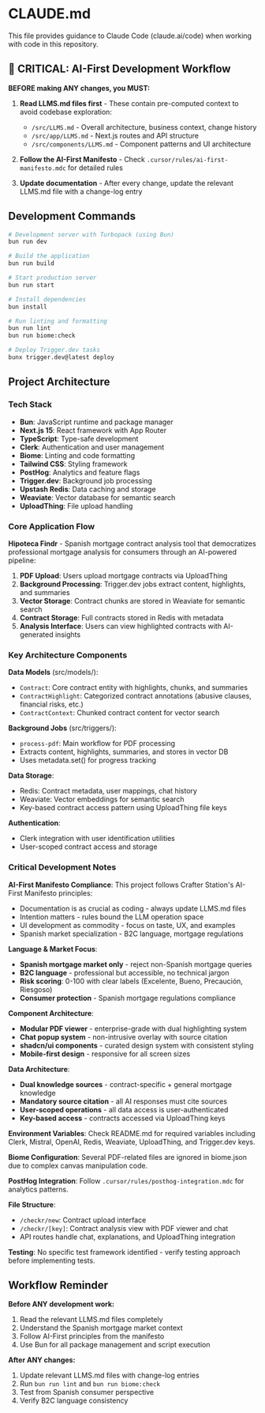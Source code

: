 # CLAUDE.md

This file provides guidance to Claude Code (claude.ai/code) when working with code in this repository.

## 🚨 CRITICAL: AI-First Development Workflow

**BEFORE making ANY changes, you MUST:**

1. **Read LLMS.md files first** - These contain pre-computed context to avoid codebase exploration:
   - `/src/LLMS.md` - Overall architecture, business context, change history
   - `/src/app/LLMS.md` - Next.js routes and API structure  
   - `/src/components/LLMS.md` - Component patterns and UI architecture

2. **Follow the AI-First Manifesto** - Check `.cursor/rules/ai-first-manifesto.mdc` for detailed rules

3. **Update documentation** - After every change, update the relevant LLMS.md file with a change-log entry

## Development Commands

```bash
# Development server with Turbopack (using Bun)
bun run dev

# Build the application
bun run build

# Start production server
bun run start

# Install dependencies
bun install

# Run linting and formatting
bun run lint
bun run biome:check

# Deploy Trigger.dev tasks
bunx trigger.dev@latest deploy
```

## Project Architecture

### Tech Stack
- **Bun**: JavaScript runtime and package manager
- **Next.js 15**: React framework with App Router
- **TypeScript**: Type-safe development
- **Clerk**: Authentication and user management
- **Biome**: Linting and code formatting
- **Tailwind CSS**: Styling framework
- **PostHog**: Analytics and feature flags
- **Trigger.dev**: Background job processing
- **Upstash Redis**: Data caching and storage
- **Weaviate**: Vector database for semantic search
- **UploadThing**: File upload handling

### Core Application Flow
**Hipoteca Findr** - Spanish mortgage contract analysis tool that democratizes professional mortgage analysis for consumers through an AI-powered pipeline:

1. **PDF Upload**: Users upload mortgage contracts via UploadThing
2. **Background Processing**: Trigger.dev jobs extract content, highlights, and summaries
3. **Vector Storage**: Contract chunks are stored in Weaviate for semantic search
4. **Contract Storage**: Full contracts stored in Redis with metadata
5. **Analysis Interface**: Users can view highlighted contracts with AI-generated insights

### Key Architecture Components

**Data Models** (src/models/):
- `Contract`: Core contract entity with highlights, chunks, and summaries
- `ContractHighlight`: Categorized contract annotations (abusive clauses, financial risks, etc.)
- `ContractContext`: Chunked contract content for vector search

**Background Jobs** (src/triggers/):
- `process-pdf`: Main workflow for PDF processing
- Extracts content, highlights, summaries, and stores in vector DB
- Uses metadata.set() for progress tracking

**Data Storage**:
- Redis: Contract metadata, user mappings, chat history
- Weaviate: Vector embeddings for semantic search
- Key-based contract access pattern using UploadThing file keys

**Authentication**:
- Clerk integration with user identification utilities
- User-scoped contract access and storage

### Critical Development Notes

**AI-First Manifesto Compliance**: This project follows Crafter Station's AI-First Manifesto principles:
- Documentation is as crucial as coding - always update LLMS.md files
- Intention matters - rules bound the LLM operation space  
- UI development as commodity - focus on taste, UX, and examples
- Spanish market specialization - B2C language, mortgage regulations

**Language & Market Focus**:
- **Spanish mortgage market only** - reject non-Spanish mortgage queries
- **B2C language** - professional but accessible, no technical jargon
- **Risk scoring**: 0-100 with clear labels (Excelente, Bueno, Precaución, Riesgoso)
- **Consumer protection** - Spanish mortgage regulations compliance

**Component Architecture**:
- **Modular PDF viewer** - enterprise-grade with dual highlighting system
- **Chat popup system** - non-intrusive overlay with source citation
- **shadcn/ui components** - curated design system with consistent styling
- **Mobile-first design** - responsive for all screen sizes

**Data Architecture**:
- **Dual knowledge sources** - contract-specific + general mortgage knowledge
- **Mandatory source citation** - all AI responses must cite sources
- **User-scoped operations** - all data access is user-authenticated
- **Key-based access** - contracts accessed via UploadThing keys

**Environment Variables**: Check README.md for required variables including Clerk, Mistral, OpenAI, Redis, Weaviate, UploadThing, and Trigger.dev keys.

**Biome Configuration**: Several PDF-related files are ignored in biome.json due to complex canvas manipulation code.

**PostHog Integration**: Follow `.cursor/rules/posthog-integration.mdc` for analytics patterns.

**File Structure**:
- `/checkr/new`: Contract upload interface
- `/checkr/[key]`: Contract analysis view with PDF viewer and chat
- API routes handle chat, explanations, and UploadThing integration

**Testing**: No specific test framework identified - verify testing approach before implementing tests.

## Workflow Reminder

**Before ANY development work:**
1. Read the relevant LLMS.md files completely
2. Understand the Spanish mortgage market context
3. Follow AI-First principles from the manifesto
4. Use Bun for all package management and script execution

**After ANY changes:**
1. Update relevant LLMS.md files with change-log entries
2. Run `bun run lint` and `bun run biome:check`
3. Test from Spanish consumer perspective
4. Verify B2C language consistency
